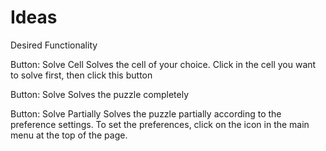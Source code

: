 
# Ideas
Desired Functionality

Button: Solve Cell
Solves the cell of your choice. Click in the cell you want to solve first, then click this button

Button: Solve
Solves the puzzle completely

Button: Solve Partially
Solves the puzzle partially according to the preference settings. To set the preferences, click on the  icon in the main menu at the top of the page.
